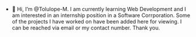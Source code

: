 - 👋 Hi, I’m @Tolulope-M. I am currently learning Web Development and I am interested in an internship position in a Software Corrporation. 
Some of the projects I have worked on have been added here for viewing.
I can be reached via email or my contact number. 
Thank you. 


